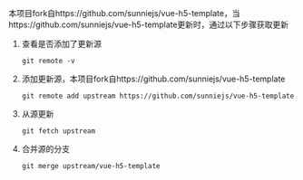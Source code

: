 本项目fork自https://github.com/sunniejs/vue-h5-template，当https://github.com/sunniejs/vue-h5-template更新时，通过以下步骤获取更新
1. 查看是否添加了更新源
   ```
   git remote -v
   ```
2. 添加更新源，本项目fork自https://github.com/sunniejs/vue-h5-template
   ```
   git remote add upstream https://github.com/sunniejs/vue-h5-template
   ```
3. 从源更新
   ```
   git fetch upstream
   ```
4. 合并源的分支
   ```
   git merge upstream/vue-h5-template
   ```
